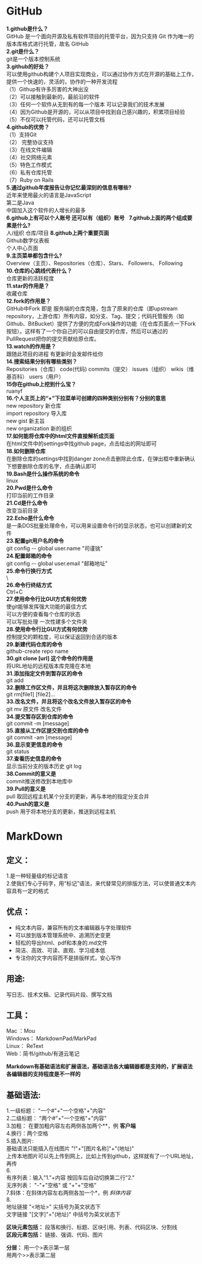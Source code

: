 # GitHub  
**1.github是什么？**  
GitHub 是一个面向开源及私有软件项目的托管平台，因为只支持 Git 作为唯一的版本库格式进行托管，故名 GitHub  
**2.git是什么？**  
git是一个版本控制系统    
**3.github的好处？**  
可以使用github构建个人项目实现商业，可以通过协作方式在开源的基础上工作，提供一个快速的，灵活的，协作的一种开发流程  
（1）Githup有许多厉害的大神出没  
（2）可以接触到最新的，最前沿的软件  
（3）任何一个软件从无到有的每一个版本 可以记录我们的技术发展  
（4）因为Github是开源的，可以从项目中找到自己感兴趣的，积累项目经验  
（5）不仅可以托管代码，还可以托管文档  
**4.github的优势？**   
  （1）支持Git  
  （2） 完整协议支持  
  （3）在线文件编辑  
  （4）社交网络元素  
  （5）特色工作模式  
  （6）私有仓库托管  
  （7）Ruby on Rails  
**5.通过github年度报告让你记忆最深刻的信息有哪些?**  
近年来使用最火的语言是JavaScript  
第二是Java  
中国加入这个软件的人增长的最多  
**6.github上有可以个人账号 还可以有（组织）账号**    
**7.github上面的两个组成要素是什么?**  
  人/组织  仓库/项目
**8.github上两个重要页面**  
Github数字仪表板  
个人中心页面  
**9.主页菜单都包含什么?**  
Overview（主页）、Repositories（仓库）、Stars、 Followers、 Following  
**10.仓库的心跳线代表什么？**  
仓库更新的活跃程度  
**11.star的作用是？**  
收藏仓库  
**12.fork的作用是？**  
GitHub中Fork 即是 服务端的仓库克隆，包含了原来的仓库（即upstream repository，上游仓库）所有内容，如分支、Tag、提交；代码托管服务（如Github、BitBucket）提供了方便的完成Fork操作的功能（在仓库页面点一下Fork按钮）。这样有了一个你自己的可以自由提交的仓库，然后可以通过的PullRequest把你的提交贡献给原仓库。  
**13.watch的作用是？**  
跟随此项目的进程 有更新时会发邮件给你  
**14.搜索结果分别有哪些类别？**    
Repositories（仓库） code(代码) commits（提交） issues（组织） wikis（维基百科） users（用户）  
**15你在github上挖到什么宝？**  
ruanyf  
**16.个人主页上的“+”下拉菜单可创建的四种类别分别有？分别的意思**  
new repository     新仓库  
import repository  导入库  
new gist           新主旨  
new organization   新的组织  
**17.如何能将仓库中的html文件直接解析成页面**  
在html文件中的settings中找github page，点击给出的网址即可  
**18.如何删除仓库**  
在删除仓库的settings中找到danger zone点击删除此仓库，在弹出框中重新确认下想要删除仓库的名字，点击确认即可  
**19.Bash是什么操作系统的命令**  
   linux  
**20.Pwd是什么命令**  
   打印当前的工作目录  
**21.Cd是什么命令**  
   改变当前目录  
**22.Echo是什么命令**  
是一条DOS批量处理命令，可以用来设置命令行的显示状态，也可以创建新的文件  
**23.配置git用户名的命令**  
  git config -- global user.name "司谨铫"  
**24.配置邮箱的命令**  
   git config -- global user.email "邮箱地址"  
**25.命令行换行方式**  
    \  
**26.命令行终结方式**  
    Ctrl+C  
**27.使用命令行比GUI方式有何优势**  
    使git能够发挥强大功能的最佳方式  
    可以方便的查看每个仓库的状态  
    可以写批处理 一次性建多个文件夹  
**28.使用命令行比GUI方式有何优势**  
   控制提交的颗粒度，可以保证返回到合适的版本  
**29.新建代码仓库的命令**  
   github-create repo name  
**30.git clone [url] 这个命令的作用是**  
   将URL地址的远程版本库克隆在本地  
**31.添加指定文件到暂存区的命令**  
   git add  
**32.删除工作区文件，并且将这次删除放入暂存区的命令**  
   git rm[file1] [file2]...  
**33.改名文件，并且将这个改名文件放入暂存区的命令**  
   git mv 原文件 改名文件  
**34.提交暂存区到仓库的命令**  
   git commit -m [message]  
**35.直接从工作区提交到仓库的命令**  
   git commit -am [message]  
**36.显示变更信息的命令**  
   git status  
**37.查看历史信息的命令**  
   显示当前分支的版本历史 git log  
**38.Commit的意义是**  
   commit推送修改到本地库中  
**39.Pull的意义是**  
pull 取回远程主机某个分支的更新，再与本地的指定分支合并  
**40.Push的意义是**  
push 用于将本地分支的更新，推送到远程主机  
# MarkDown  
## 定义： 
1.是一种轻量级的标记语言  
2.使我们专心于码字，用“标记”语法，来代替常见的排版方法，可以使普通文本内容具有一定的格式  
## 优点：
- 纯文本内容，兼容所有的文本编辑器与字处理软件  
- 可以放到版本管理系统中、追溯历史变更  
- 轻松的导出html、pdf和本身的.md文件  
- 简洁、高效、可读、直观、学习成本低  
- 专注你的文字内容而不是排版样式，安心写作    
## 用途:   
写日志、技术文稿、记录代码片段、撰写文档  
## 工具：
Mac ：Mou  
Windows： MarkdownPad/MarkPad  
Linux： ReText  
Web：简书/github/有道云笔记  

**Markdown有基础语法和扩展语法，基础语法各大编辑器都是支持的，扩展语法各编辑器的支持程度是不一样的**  

## 基础语法:  
1.一级标题： "一个#"+"一个空格"+"内容"  
2.二级标题： "两个#"+"一个空格"+"内容"  
3.加粗： 在要加粗内容左右两侧各加两个**，例 **客户端**  
4.换行：两个空格  
5.插入图片:  
基础语法只能插入在线图片  "!"+"[图片名称]"+"(地址)"  
上传本地图片可以先上传到网上，比如上传到github，这样就有了一个URL地址，再传  
6.  
有序列表：输入"1."+内容 按回车后自动切换第二行"2."  
无序列表： "-"+"空格" 或 "+"+"空格"  
7.斜体：在斜体内容左右两侧各加一个*，例 *斜体内容*  
8.  
地址链接 "<地址>" 尖括号为英文状态下  
文字链接 "[文字]"+"(地址)"  中括号为英文状态下  

**区块元素包括：** 段落和换行、标题、区块引用、列表、代码区块、分割线  
**区段元素包括：** 链接、强调、代码、图片  

**分层：** 用一个>表示第一层  
          用两个>>表示第二层  
